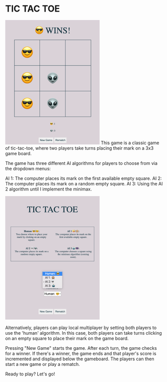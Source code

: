 # TIC TAC TOE
<img
  src="pic3.png"
  alt="Example 3"
  style="display: inline-block; margin: 0 auto; max-width: 300px">
This game is a classic game of tic-tac-toe, where two players take turns placing their mark on a 3x3 game board. 

The game has three different AI algorithms for players to choose from via the dropdown menus:

AI 1: The computer places its mark on the first available empty square.
AI 2: The computer places its mark on a random empty square.
AI 3: Using the AI 2 algorithm until I implement the minimax.

<img
  src="pic2.png"
  alt="Example 2"
  style="display: inline-block; margin: 0 auto; max-width: 300px">
  
Alternatively, players can play local multiplayer by setting both players to use the 'human' algorithm. In this case, both players can take turns clicking on an empty square to place their mark on the game board.

Pressing "New Game" starts the game. After each turn, the game checks for a winner. If there's a winner, the game ends and that player's score is incremented and displayed below the gameboard. The players can then start a new game or play a rematch.

Ready to play? Let's go!
